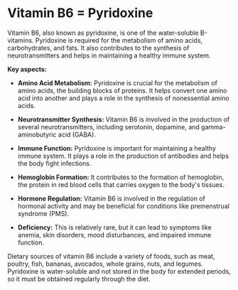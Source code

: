 # Vitamin B6 = Pyridoxine

Vitamin B6, also known as pyridoxine, is one of the water-soluble B-vitamins. Pyridoxine is required for the metabolism of amino acids, carbohydrates, and fats. It also contributes to the synthesis of neurotransmitters and helps in maintaining a healthy immune system.

**Key aspects:**

* **Amino Acid Metabolism:** Pyridoxine is crucial for the metabolism of amino acids, the building blocks of proteins. It helps convert one amino acid into another and plays a role in the synthesis of nonessential amino acids.

* **Neurotransmitter Synthesis:** Vitamin B6 is involved in the production of several neurotransmitters, including serotonin, dopamine, and gamma-aminobutyric acid (GABA).

* **Immune Function:** Pyridoxine is important for maintaining a healthy immune system. It plays a role in the production of antibodies and helps the body fight infections.

* **Hemoglobin Formation:** It contributes to the formation of hemoglobin, the protein in red blood cells that carries oxygen to the body's tissues.

* **Hormone Regulation:** Vitamin B6 is involved in the regulation of hormonal activity and may be beneficial for conditions like premenstrual syndrome (PMS).

* **Deficiency:** This is relatively rare, but it can lead to symptoms like anemia, skin disorders, mood disturbances, and impaired immune function.

Dietary sources of vitamin B6 include a variety of foods, such as meat, poultry, fish, bananas, avocados, whole grains, nuts, and legumes. Pyridoxine is water-soluble and not stored in the body for extended periods, so it must be obtained regularly through the diet.

